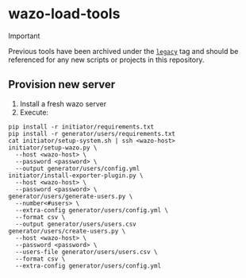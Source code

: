 # wazo-load-tools

> [!IMPORTANT]
> Previous tools have been archived under the
> [`legacy`](https://github.com/wazo-platform/wazo-load-tools/tree/legacy) tag
> and should be referenced for any new scripts or projects in this repository.

## Provision new server

1. Install a fresh wazo server
2. Execute:

  ```shell
  pip install -r initiator/requirements.txt
  pip install -r generator/users/requirements.txt
  cat initiator/setup-system.sh | ssh <wazo-host>
  initiator/setup-wazo.py \
    --host <wazo-host> \
    --password <password> \
    --output generator/users/config.yml
  initiator/install-exporter-plugin.py \
    --host <wazo-host> \
    --password <password> \
  generator/users/generate-users.py \
    --number<#users> \
    --extra-config generator/users/config.yml \
    --format csv \
    --output generator/users/users.csv
  generator/users/create-users.py \
    --host <wazo-host> \
    --password <password> \
    --users-file generator/users/users.csv \
    --format csv \
    --extra-config generator/users/config.yml
  ```
